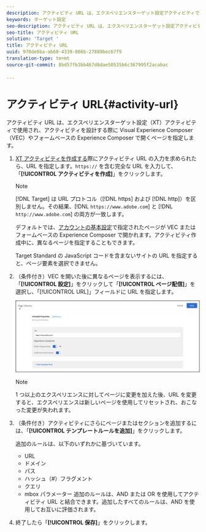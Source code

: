 ```yaml
---
description: アクティビティ URL は、エクスペリエンスターゲット設定アクティビティで使用され、アクティビティを設計する際に Visual Experience Composer（VEC）やフォームベースの Experience Composer で開くページを指定します。
keywords: ターゲット設定
seo-description: アクティビティ URL は、エクスペリエンスターゲット設定アクティビティで使用され、アクティビティを設計する際に Adobe Target Visual Experience Composer（VEC）やフォームベースの Experience Composer で開くページを指定します。
seo-title: アクティビティ URL
solution: 'Target '
title: アクティビティ URL
uuid: 970de8ba-ab60-4339-866b-27889bec67f9
translation-type: tm+mt
source-git-commit: 8bd57fb3bb467d8dae50535b6c367995f2acabac

---
```



# アクティビティ URL{#activity-url}

アクティビティ URL は、エクスペリエンスターゲット設定（XT）アクティビティで使用され、アクティビティを設計する際に Visual Experience Composer（VEC）やフォームベースの Experience Composer で開くページを指定します。

1. [XT アクティビティを作成する](/help/c-activities/t-experience-target/t-xt-create/xt-create.md)際にアクティビティ URL の入力を求められたら、URL を指定します。`https://` を含む完全な URL を入力して、「**[!UICONTROL アクティビティを作成]**」をクリックします。

   >[!NOTE]
   >
   >[!DNL Target] は URL プロトコル（[!DNL https] および [!DNL http]）を区別しません。その結果、[!DNL `https://www.adobe.com`] と [!DNL `http://www.adobe.com`] の両方が一致します。
   >
   >デフォルトでは、[アカウントの基本設定](/help/administrating-target/r-target-account-preferences/target-account-preferences.md)で指定されたページが VEC または フォームベースの Experience Composer で開かれます。アクティビティ作成中に、異なるページを指定することもできます。
   >
   >Target Standard の JavaScript コードを含まないサイトの URL を指定すると、ページ要素を選択できません。

1. （条件付き）VEC を開いた後に異なるページを表示するには、「**[!UICONTROL 設定]**」をクリックして「**[!UICONTROL ページ配信]**」を選択し、「[!UICONTROL URL]」フィールドに URL を指定します。

   ![ページ配信ダイアログボックス](/help/c-activities/t-experience-target/t-xt-create/assets/url-config-new.png)

   >[!NOTE]
   >
   >1 つ以上のエクスペリエンスに対してページに変更を加えた後、URL を変更すると、エクスペリエンスは新しいページを使用してリセットされ、おこなった変更が失われます。

1. （条件付き）アクティビティにさらにページまたはセクションを追加するには、「**[!UICONTROL テンプレートルールを追加]**」をクリックします。

   追加のルールは、以下のいずれかに基づいています。

   * URL
   * ドメイン
   * パス
   * ハッシュ（#）フラグメント
   * クエリ
   * mbox パラメーター
   追加のルールは、AND または OR を使用してアクティビティ URL と結合できます。追加したすべてのルールは、AND を使用してお互いに評価されます。

1. 終了したら「**[!UICONTROL 保存]**」をクリックします。